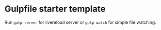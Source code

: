 # Gulpfile starter template

Run `gulp server` for livereload server or `gulp watch` for simple file watching.